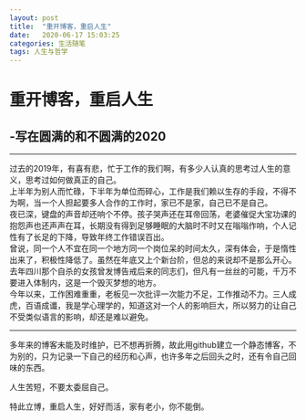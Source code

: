 ```yaml
---
layout: post
title:  "重开博客，重启人生"
date:   2020-06-17 15:03:25
categories: 生活随笔
tags: 人生与哲学
---
```


# 重开博客，重启人生
## -写在圆满的和不圆满的2020

***

过去的2019年，有喜有悲，忙于工作的我们啊，有多少人认真的思考过人生的意义，思考过如何做真正的自己。  
上半年为别人而忙碌，下半年为单位而碎心，工作是我们赖以生存的手段，不得不为啊，当一个人担起要多人合作的工作时，家已不是家，自己已不是自己。  
夜已深，键盘的声音却还响个不停。孩子哭声还在耳帝回荡，老婆催促大宝功课的抱怨声也还声声在耳，长期没有得到足够睡眠的大脑时不时又在嗡嗡作响，个人记性有了长足的下降，导致年终工作错误百出。  
曾说，同一个人不宜在同一个地方同一个岗位呆的时间太久，深有体会，于是惰性出来了，积极性降低了。虽然在年底又上个新台阶，但总的来说却不是那么开心。  
去年四川那个自杀的女孩曾发博告戒后来的同志们，但凡有一丝丝的可能，千万不要进入体制内，这是一个毁灭梦想的地方。  
今年以来，工作困难重重，老板见一次批评一次能力不足，工作推动不力。三人成虎，百语成谶，我是学心理学的，知道这对一个人的影响巨大，所以努力的让自己不受类似语言的影响，却还是难以避免。  

***
多年来的博客未能及时维护，已不想再折腾，故此用github建立一个静态博客，不为别的，只为记录一下自己的经历和心声，也许多年之后回头之时，还有令自己回味的东西。  

人生苦短，不要太委屈自己。  

特此立博，重启人生，好好而活，家有老小，你不能倒。  
